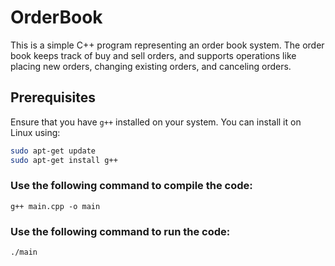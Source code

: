 # OrderBook
This is a simple C++ program representing an order book system. The order book keeps track of buy and sell orders, and supports operations like placing new orders, changing existing orders, and canceling orders.

## Prerequisites
Ensure that you have `g++` installed on your system. You can install it on Linux using:

```bash
sudo apt-get update
sudo apt-get install g++
```

### Use the following command to compile the code:
`g++ main.cpp -o main`

### Use the following command to run the code:
`./main`